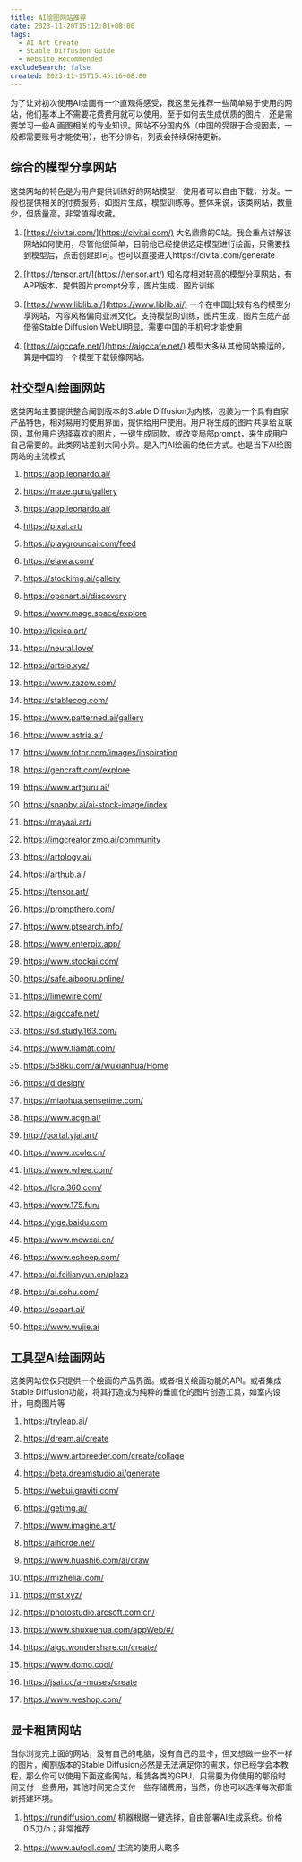 ```yaml
---
title: AI绘图网站推荐
date: 2023-11-20T15:12:01+08:00
tags:
  - AI Art Create
  - Stable Diffusion Guide
  - Website Recommended
excludeSearch: false
created: 2023-11-15T15:45:16+08:00
---
```


为了让对初次使用AI绘画有一个直观得感受，我这里先推荐一些简单易于使用的网站，他们基本上不需要花费费用就可以使用。至于如何去生成优质的图片，还是需要学习一些AI画图相关的专业知识。网站不分国内外（中国的受限于合规因素，一般都需要账号才能使用），也不分排名，列表会持续保持更新。

## 综合的模型分享网站

这类网站的特色是为用户提供训练好的网站模型，使用者可以自由下载，分发。一般也提供相关的付费服务，如图片生成，模型训练等。整体来说，该类网站，数量少，但质量高。非常值得收藏。

1. [https://civitai.com/](https://civitai.com/)
	大名鼎鼎的C站。我会重点讲解该网站如何使用，尽管他很简单，目前他已经提供选定模型进行绘画，只需要找到模型后，点击创建即可。也可以直接进入https://civitai.com/generate

2. [https://tensor.art/](https://tensor.art/) 知名度相对较高的模型分享网站，有APP版本，提供图片prompt分享，图片生成，图片训练
    
3. [https://www.liblib.ai/](https://www.liblib.ai/) 一个在中国比较有名的模型分享网站，内容风格偏向亚洲文化，支持模型的训练，图片生成，图片生成产品借鉴Stable Diffusion WebUI明显。需要中国的手机号才能使用
    
4. [https://aigccafe.net/](https://aigccafe.net/) 模型大多从其他网站搬运的，算是中国的一个模型下载镜像网站。
    

## 社交型AI绘画网站

这类网站主要提供整合阉割版本的Stable Diffusion为内核，包装为一个具有自家产品特色，相对易用的使用界面，提供给用户使用。用户将生成的图片共享给互联网，其他用户选择喜欢的图片，一键生成同款，或改变局部prompt，来生成用户自己需要的。此类网站差别大同小异。是入门AI绘画的绝佳方式。也是当下AI绘图网站的主流模式

1. https://app.leonardo.ai/

2. https://maze.guru/gallery
    
3. https://app.leonardo.ai/
    
4. https://pixai.art/
    
5. https://playgroundai.com/feed
    
6. https://elavra.com/
    
7. https://stockimg.ai/gallery
    
8. https://openart.ai/discovery
    
9. https://www.mage.space/explore
    
10. https://lexica.art/
    
11. https://neural.love/
    
12. https://artsio.xyz/
    
13. https://www.zazow.com/
    
14. https://stablecog.com/
    
15. https://www.patterned.ai/gallery
    
16. https://www.astria.ai/
    
17. https://www.fotor.com/images/inspiration
    
18. https://gencraft.com/explore
    
19. https://www.artguru.ai/
    
20. https://snapby.ai/ai-stock-image/index
    
21. https://mayaai.art/
    
22. https://imgcreator.zmo.ai/community
    
23. https://artology.ai/
    
24. https://arthub.ai/
    
25. https://tensor.art/
    
26. https://prompthero.com/
    
27. https://www.ptsearch.info/
    
28. https://www.enterpix.app/
    
29. https://www.stockai.com/
    
30. https://safe.aibooru.online/
    
31. https://limewire.com/
    
32. https://aigccafe.net/
    
33. https://sd.study.163.com/
    
34. https://www.tiamat.com/
    
35. https://588ku.com/ai/wuxianhua/Home
    
36. https://d.design/
    
37. https://miaohua.sensetime.com/
    
38. https://www.acgn.ai/
    
39. http://portal.yjai.art/
    
40. https://www.xcole.cn/
    
41. https://www.whee.com/
    
42. https://lora.360.com/
    
43. https://www.175.fun/
    
44. https://yige.baidu.com
    
45. https://www.mewxai.cn/
    
46. https://www.esheep.com/
    
47. https://ai.feilianyun.cn/plaza
    
48. https://ai.sohu.com/
    
49. https://seaart.ai/
    
50. https://www.wujie.ai
    

  

## 工具型AI绘画网站

这类网站仅仅只提供一个绘画的产品界面。或者相关绘画功能的API。或者集成Stable Diffusion功能，将其打造成为纯粹的垂直化的图片创造工具，如室内设计，电商图片等

1. https://tryleap.ai/
    
2. https://dream.ai/create
    
3. https://www.artbreeder.com/create/collage
    
4. https://beta.dreamstudio.ai/generate
    
5. https://webui.graviti.com/
    
6. https://getimg.ai/
    
7. https://www.imagine.art/
    
8. https://aihorde.net/
    
9. https://www.huashi6.com/ai/draw
    
10. https://mizheliai.com/
    
11. https://mst.xyz/
    
12. https://photostudio.arcsoft.com.cn/
    
13. https://www.shuxuehua.com/appWeb/#/
    
14. https://aigc.wondershare.cn/create/
    
15. https://www.domo.cool/
    
16. https://jsai.cc/ai-muses/create
    
17. https://www.weshop.com/
    

## 显卡租赁网站

当你浏览完上面的网站，没有自己的电脑，没有自己的显卡，但又想做一些不一样的图片，阉割版本的Stable Diffusion必然是无法满足你的需求，你已经学会本教程，那么你可以使用下面这些网站，租赁各类的GPU，只需要为你使用的那段时间支付一些费用，其他时间完全支付一些存储费用，当然，你也可以选择每次都重新搭建环境。

1. https://rundiffusion.com/
    机器根据一键选择，自由部署AI生成系统。价格0.5刀/h；非常推荐

2. https://www.autodl.com/
    主流的使用人略多